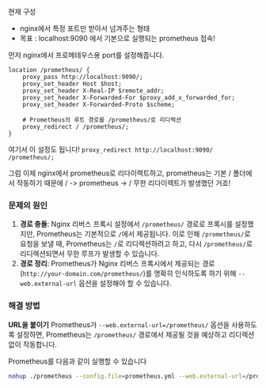 현재 구성
- nginx에서 특정 포트만 받아서 넘겨주는 형태
- 목표 : localhost:9090 에서 기본으로 실행되는 prometheus 접속!

먼저 nginx에서 프로메테우스용 port를 설정해줍니다.
   ```nginx
   location /prometheus/ {
       proxy_pass http://localhost:9090/;
       proxy_set_header Host $host;
       proxy_set_header X-Real-IP $remote_addr;
       proxy_set_header X-Forwarded-For $proxy_add_x_forwarded_for;
       proxy_set_header X-Forwarded-Proto $scheme;

       # Prometheus의 루트 경로를 /prometheus/로 리디렉션
       proxy_redirect / /prometheus/;
   }
   ```

여기서 이 설정도 됩니다!
`proxy_redirect http://localhost:9090/ /prometheus/;`

그럼 이제 nginx에서 prometheus로 리다이렉트하고, prometheus는 기본 / 폴더에서 작동하기 때문에 / -> prometheus -> / 무한 리다이렉트가 발생했던 거죠!


### 문제의 원인
1. **경로 충돌**: Nginx 리버스 프록시 설정에서 `/prometheus/` 경로로 프록시를 설정했지만, Prometheus는 기본적으로 `/`에서 제공됩니다. 이로 인해 `/prometheus/`로 요청을 보낼 때, Prometheus는 `/`로 리디렉션하려고 하고, 다시 `/prometheus/`로 리디렉션되면서 무한 루프가 발생할 수 있습니다.
2. **경로 정리**: Prometheus가 Nginx 리버스 프록시에서 제공되는 경로(`http://your-domain.com/prometheus/`)를 명확히 인식하도록 하기 위해 `--web.external-url` 옵션을 설정해야 할 수 있습니다.

### 해결 방법
 **URL을 붙이기**
   Prometheus가 `--web.external-url=/prometheus/` 옵션을 사용하도록 설정하면, Prometheus는 `/prometheus/` 경로에서 제공될 것을 예상하고 리디렉션 없이 작동합니다.

   Prometheus를 다음과 같이 실행할 수 있습니다

   ```bash
   nohup ./prometheus --config.file=prometheus.yml --web.external-url=/prometheus/ > prometheus_output.log 2>&1 &
   ```